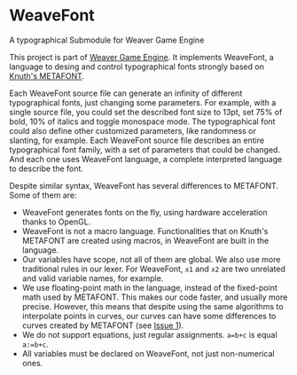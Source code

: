 # WeaveFont
A typographical Submodule for Weaver Game
Engine

This project is part of [Weaver Game
Engine](https://github.com/thiagoharry/weaver). It implements
WeaveFont, a language to desing and control typographical fonts strongly based on
[Knuth's METAFONT](https://en.wikipedia.org/wiki/Metafont).

Each WeaveFont source file can generate an infinity of
different typographical fonts, just changing some parameters. For
example, with a single source file, you could set the described font
size to 13pt, set 75% of bold, 10% of italics and toggle monospace
mode. The typographical font could also define other customized parameters,
like randomness or slanting, for example. Each WeaveFont source file
describes an entire typographical font family, with a set of parameters
that could be changed. And each one uses WeaveFont language, a complete interpreted
language to describe the font.

Despite similar syntax, WeaveFont has several differences to METAFONT. Some of them are:

* WeaveFont generates fonts on the fly, using hardware acceleration thanks to OpenGL.
* WeaveFont is not a macro language. Functionalities that on Knuth's METAFONT are
  created using macros, in WeaveFont are built in the language.
* Our variables have scope, not all of them are global. We also use more traditional
  rules in our lexer. For WeaveFont, `x1` and `x2` are two unrelated and valid variable names,
  for example. 
* We use floating-point math in the language, instead of the fixed-point math used by METAFONT.
  This makes our code faster, and usually more precise. However, this means that despite using
  the same algorithms to interpolate points in curves, our curves can have some differences
  to curves created by METAFONT (see [Issue 1](https://github.com/thiagoharry/weaver-interface-metafont/issues/1)).
* We do not support equations, just regular assignments. `a=b+c` is equal `a:=b+c`.
* All variables must be declared on WeaveFont, not just non-numerical ones.


